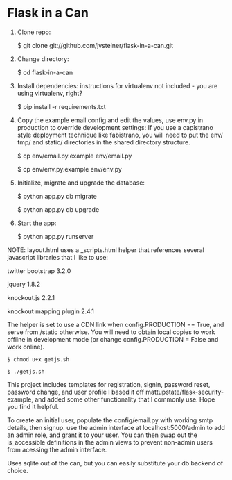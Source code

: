 # Flask in a Can

1. Clone repo:

    $ git clone git://github.com/jvsteiner/flask-in-a-can.git

2. Change directory:

    $ cd flask-in-a-can

3. Install dependencies: instructions for virtualenv not included - you are using virtualenv, right?

    $ pip install -r requirements.txt

4. Copy the example email config and edit the values, use env.py in production to override development settings: If you use a capistrano style deployment technique like fabistrano, you will need to put the env/ tmp/ and static/ directories in the shared directory structure. 

    $ cp env/email.py.example env/email.py

    $ cp env/env.py.example env/env.py

5. Initialize, migrate and upgrade the database:

    $ python app.py db migrate

    $ python app.py db upgrade

5. Start the app:

    $ python app.py runserver

NOTE: layout.html uses a _scripts.html helper that references several javascript libraries that I like to use:

twitter bootstrap 3.2.0

jquery 1.8.2

knockout.js 2.2.1

knockout mapping plugin 2.4.1

The helper is set to use a CDN link when config.PRODUCTION == True, and serve from /static otherwise.  You will need to obtain local copies to work offline in development mode (or change config.PRODUCTION = False and work online).

    $ chmod u+x getjs.sh 

    $ ./getjs.sh

This project includes templates for registration, signin, password reset, password change, and user profile
I based it off mattupstate/flask-security-example, and added some other functionality that I commonly use.  Hope you find it helpful.

To create an initial user, populate the config/email.py with working smtp details, then signup.
use the admin interface at localhost:5000/admin to add an admin role, and grant it to your user.
You can then swap out the is_accessible definitions in the admin views to prevent non-admin users from acessing the admin interface.

Uses sqlite out of the can, but you can easily substitute your db backend of choice.
